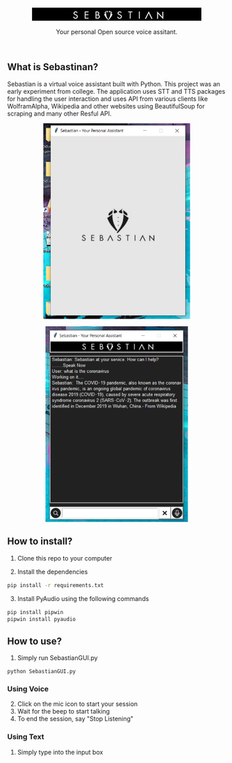 
<p align="center" ><a href="https://github.com/Uzair-Fasih/Sebastian" target="_blank" rel="noopener noreferrer"><img  src="./icons/logo_img.png" alt="Sebastian Logo"></a></p>

<p align="center" >
Your personal Open source voice assitant. 
</p>
<br/>
<p align="center" >
</p>

## What is Sebastinan?

Sebastian is a virtual voice assistant built with Python. This project was an early experiment from college. The application uses STT and TTS packages for handling the user interaction and uses API from various clients like WolframAlpha, Wikipedia and other websites using BeautifulSoup for scraping and many other Resful API.

<p align="center">
<img src="./static/Sebastian-1.PNG" height="450" />
</p>
<p align="center">
<img src="./static/Sebastian-2.PNG" height="450" />
</p>

## How to install?

1. Clone this repo to your computer

2. Install the dependencies
```bash
pip install -r requirements.txt
```
3. Install PyAudio using the following commands

```bash
pip install pipwin
pipwin install pyaudio
```

## How to use?
1. Simply run SebastianGUI.py

```
python SebastianGUI.py
```

### Using Voice

2. Click on the mic icon to start your session
3. Wait for the beep to start talking
4. To end the session, say "Stop Listening"


### Using Text

1. Simply type into the input box